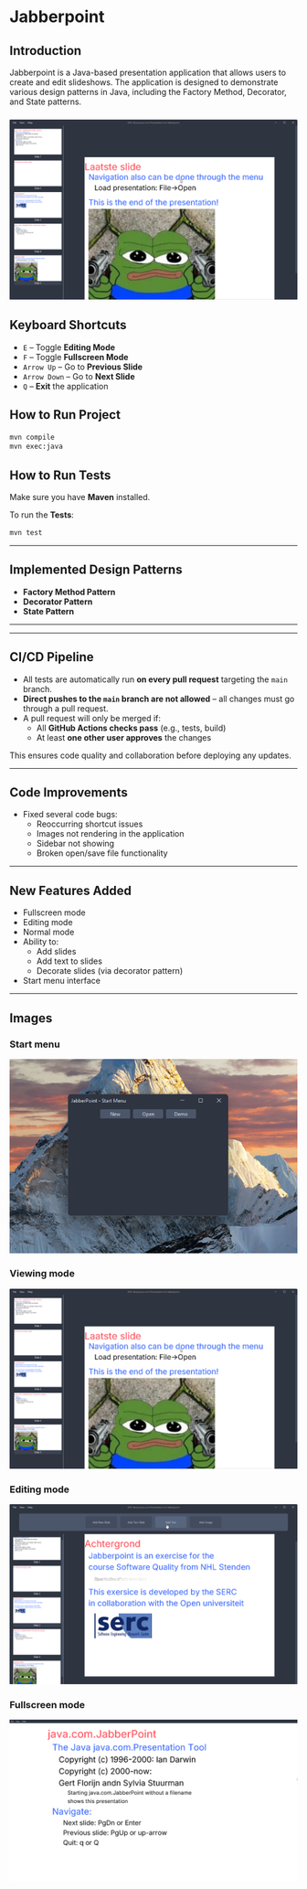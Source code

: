 # Jabberpoint

## Introduction

Jabberpoint is a Java-based presentation application that allows users to create and edit slideshows. The application is
designed to demonstrate various design patterns in Java, including the Factory Method, Decorator, and State patterns.

###      

![Presentation](./img/viewingMode.png)

## Keyboard Shortcuts

- `E` – Toggle **Editing Mode**
- `F` – Toggle **Fullscreen Mode**
- `Arrow Up` – Go to **Previous Slide**
- `Arrow Down` – Go to **Next Slide**
- `Q` – **Exit** the application
## How to Run Project
```bash
mvn compile
mvn exec:java
```

## How to Run **Tests**

Make sure you have **Maven** installed.

To run the **Tests**:

```bash
mvn test
```

---

## Implemented Design Patterns

- **Factory Method Pattern**
- **Decorator Pattern**
- **State Pattern**

---
---

## CI/CD Pipeline

- All tests are automatically run **on every pull request** targeting the `main` branch.
- **Direct pushes to the `main` branch are not allowed** – all changes must go through a pull request.
- A pull request will only be merged if:
  - All **GitHub Actions checks pass** (e.g., tests, build)
  - At least **one other user approves** the changes

This ensures code quality and collaboration before deploying any updates.

---

## Code Improvements

- Fixed several code bugs:
    - Reoccurring shortcut issues
    - Images not rendering in the application
    - Sidebar not showing
    - Broken open/save file functionality

---

## New Features Added

- Fullscreen mode
- Editing mode
- Normal mode
- Ability to:
    - Add slides
    - Add text to slides
    - Decorate slides (via decorator pattern)
- Start menu interface

---

## Images

### Start menu

![Presentation](./img/startMenu.png)

### Viewing mode

![Presentation](./img/viewingMode.png)

### Editing mode

![Presentation](./img/editingMode.png)

### Fullscreen mode

![Presentation](./img/fullscreenMode.png)
